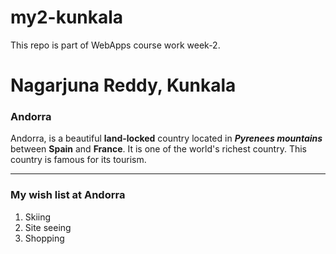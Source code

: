 # my2-kunkala
This repo is part of WebApps course work week-2.


# Nagarjuna Reddy, Kunkala

### Andorra

Andorra, is a beautiful **land-locked** country located in *__Pyrenees mountains__* between **Spain** and **France**. It is one of the world's richest country. This country is famous for its tourism.

---

### My wish list at Andorra
1. Skiing
2. Site seeing
3. Shopping

